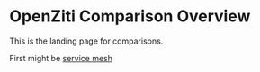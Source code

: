 # OpenZiti Comparison Overview

This is the landing page for comparisons.

First might be [service mesh](./service-mesh.md)